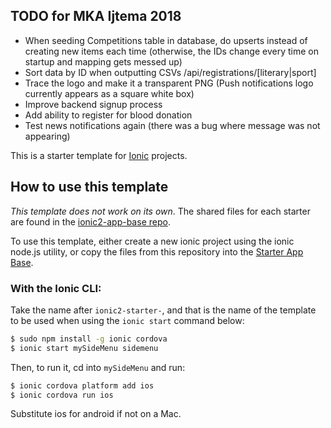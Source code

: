 ## TODO for MKA Ijtema 2018
- When seeding Competitions table in database, do upserts instead of creating new items each time (otherwise, the IDs change every time on startup and mapping gets messed up)
- Sort data by ID when outputting CSVs /api/registrations/[literary|sport]
- Trace the logo and make it a transparent PNG (Push notifications logo currently appears as a square white box)
- Improve backend signup process
- Add ability to register for blood donation
- Test news notifications again (there was a bug where message was not appearing)

This is a starter template for [Ionic](http://ionicframework.com/docs/) projects.

## How to use this template

*This template does not work on its own*. The shared files for each starter are found in the [ionic2-app-base repo](https://github.com/ionic-team/ionic2-app-base).

To use this template, either create a new ionic project using the ionic node.js utility, or copy the files from this repository into the [Starter App Base](https://github.com/ionic-team/ionic2-app-base).

### With the Ionic CLI:

Take the name after `ionic2-starter-`, and that is the name of the template to be used when using the `ionic start` command below:

```bash
$ sudo npm install -g ionic cordova
$ ionic start mySideMenu sidemenu
```

Then, to run it, cd into `mySideMenu` and run:

```bash
$ ionic cordova platform add ios
$ ionic cordova run ios
```

Substitute ios for android if not on a Mac.

